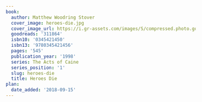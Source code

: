 ```yaml
---
book:
  author: Matthew Woodring Stover
  cover_image: heroes-die.jpg
  cover_image_url: https://i.gr-assets.com/images/S/compressed.photo.goodreads.com/books/1403193753l/311864._SY160_.jpg
  goodreads: '311864'
  isbn10: '0345421450'
  isbn13: '9780345421456'
  pages: '545'
  publication_year: '1998'
  series: The Acts of Caine
  series_position: '1'
  slug: heroes-die
  title: Heroes Die
plan:
  date_added: '2018-09-15'
---
```

